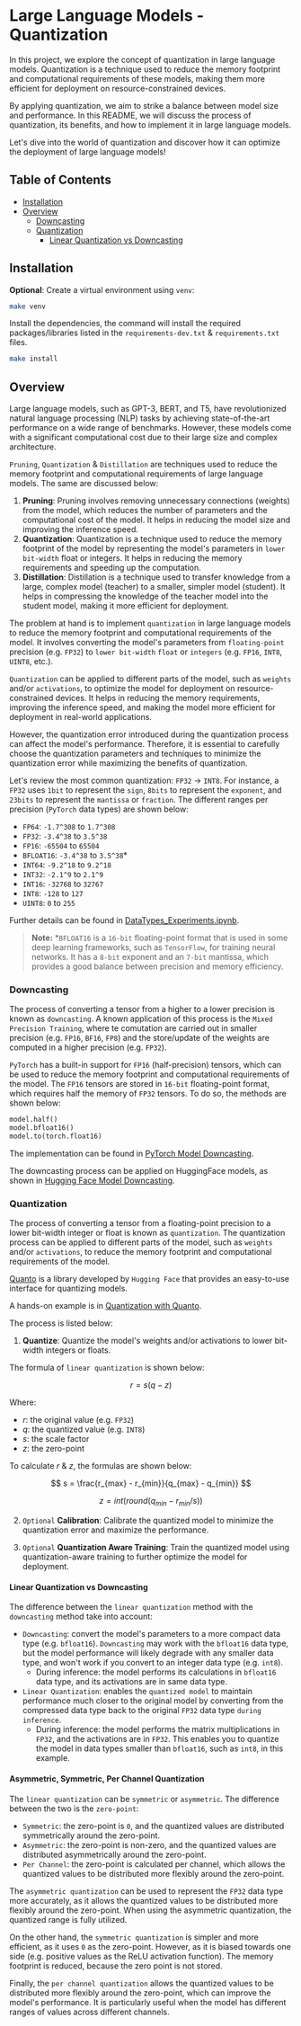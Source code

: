 # Large Language Models - Quantization <!-- omit in toc -->

In this project, we explore the concept of quantization in large language models. Quantization is a technique used to reduce the memory footprint and computational requirements of these models, making them more efficient for deployment on resource-constrained devices.

By applying quantization, we aim to strike a balance between model size and performance. In this README, we will discuss the process of quantization, its benefits, and how to implement it in large language models.

Let's dive into the world of quantization and discover how it can optimize the deployment of large language models!

## Table of Contents <!-- omit in toc -->

- [Installation](#installation)
- [Overview](#overview)
  - [Downcasting](#downcasting)
  - [Quantization](#quantization)
    - [Linear Quantization vs Downcasting](#linear-quantization-vs-downcasting)

## Installation

**Optional**: Create a virtual environment using `venv`:

```bash
make venv
```

Install the dependencies, the command will install the required packages/libraries listed in the `requirements-dev.txt` & `requirements.txt` files.

```bash
make install
```

## Overview

Large language models, such as GPT-3, BERT, and T5, have revolutionized natural language processing (NLP) tasks by achieving state-of-the-art performance on a wide range of benchmarks. However, these models come with a significant computational cost due to their large size and complex architecture.

`Pruning`, `Quantization` & `Distillation` are techniques used to reduce the memory footprint and computational requirements of large language models. The same are discussed below:

1. **Pruning**: Pruning involves removing unnecessary connections (weights) from the model, which reduces the number of parameters and the computational cost of the model. It helps in reducing the model size and improving the inference speed.
2. **Quantization**: Quantization is a technique used to reduce the memory footprint of the model by representing the model's parameters in `lower bit-width` float or integers. It helps in reducing the memory requirements and speeding up the computation.
3. **Distillation**: Distillation is a technique used to transfer knowledge from a large, complex model (teacher) to a smaller, simpler model (student). It helps in compressing the knowledge of the teacher model into the student model, making it more efficient for deployment.

The problem at hand is to implement `quantization` in large language models to reduce the memory footprint and computational requirements of the model. It involves converting the model's parameters from `floating-point` precision (e.g. `FP32`) to `lower bit-width` `float` or `integers` (e.g. `FP16`, `INT8`, `UINT8`, etc.).

`Quantization` can be applied to different parts of the model, such as `weights` and/or `activations`, to optimize the model for deployment on resource-constrained devices. It helps in reducing the memory requirements, improving the inference speed, and making the model more efficient for deployment in real-world applications.

However, the quantization error introduced during the quantization process can affect the model's performance. Therefore, it is essential to carefully choose the quantization parameters and techniques to minimize the quantization error while maximizing the benefits of quantization.

Let's review the most common quantization: `FP32` -> `INT8`. For instance, a `FP32` uses `1bit` to represent the `sign`, `8bits` to represent the `exponent`, and `23bits` to represent the `mantissa` or `fraction`. The different ranges per precision (`PyTorch` data types) are shown below:

- `FP64`: `-1.7^308` to `1.7^308`
- `FP32`: `-3.4^38` to `3.5^38`
- `FP16`: `-65504` to `65504`
- `BFLOAT16`: `-3.4^38` to `3.5^38`\*
- `INT64`: `-9.2^18` to `9.2^18`
- `INT32`: `-2.1^9` to `2.1^9`
- `INT16`: `-32768` to `32767`
- `INT8`: `-128` to `127`
- `UINT8`: `0` to `255`

Further details can be found in [DataTypes_Experiments.ipynb](notebooks/1_DataTypes_Experiments.ipynb).

> **Note:** *`BFLOAT16` is a `16-bit` floating-point format that is used in some deep learning frameworks, such as `TensorFlow`, for training neural networks. It has a `8-bit` exponent and an `7-bit` mantissa, which provides a good balance between precision and memory efficiency.

### Downcasting

The process of converting a tensor from a higher to a lower precision is known as `downcasting`. A known application of this process is the `Mixed Precision Training`, where te comutation are carried out in smaller precision (e.g. `FP16`, `BF16`, `FP8`) and the store/update of the weights are computed in a higher precision (e.g. `FP32`).

`PyTorch` has a built-in support for `FP16` (half-precision) tensors, which can be used to reduce the memory footprint and computational requirements of the model. The `FP16` tensors are stored in `16-bit` floating-point format, which requires half the memory of `FP32` tensors. To do so, the methods are shown below:

```python
model.half()
model.bfloat16()
model.to(torch.float16)
```

The implementation can be found in [PyTorch Model Downcasting](notebooks/2_TorchModel_Downcasting.ipynb).

The downcasting process can be applied on HuggingFace models, as shown in [Hugging Face Model Downcasting](notebooks/3_Transformers_Model_Downcasting.ipynb).

### Quantization

The process of converting a tensor from a floating-point precision to a lower bit-width integer or float is known as `quantization`. The quantization process can be applied to different parts of the model, such as `weights` and/or `activations`, to reduce the memory footprint and computational requirements of the model.

[Quanto](https://huggingface.co/blog/quanto-introduction) is a library developed by `Hugging Face` that provides an easy-to-use interface for quantizing models.

A hands-on example is in [Quantization with Quanto](notebooks/4_Quantization_with_Quanto.ipynb).

The process is listed below:

1. **Quantize**: Quantize the model's weights and/or activations to lower bit-width integers or floats.

The formula of `linear quantization` is shown below:

$$ r = s(q-z) $$

Where:
- $r$: the original value (e.g. `FP32`)
- $q$: the quantized value (e.g. `INT8`)
- $s$: the scale factor
- $z$: the zero-point

To calculate $r$ & $z$, the formulas are shown below:

$$ s = \frac{r_{max} - r_{min}}{q_{max} - q_{min}} $$

$$ z = int(round(q_{min} - r_{min} / s)) $$

2. `Optional` **Calibration**: Calibrate the quantized model to minimize the quantization error and maximize the performance.

3. `Optional` **Quantization Aware Training**: Train the quantized model using quantization-aware training to further optimize the model for deployment.

#### Linear Quantization vs Downcasting

The difference between the `linear quantization` method with the `downcasting` method take into account:

- `Downcasting`: convert the model's parameters to a more compact data type (e.g. `bfloat16`). `Downcasting` may work with the `bfloat16` data type, but the model performance will likely degrade with any smaller data type, and won't work if you convert to an integer data type (e.g. `int8`).
  - During inference: the model performs its calculations in `bfloat16` data type, and its activations are in same data type.
- `Linear Quantization`: enables the `quantized model` to maintain performance much closer to the original model by converting from the compressed data type back to the original `FP32` data type `during inference`.
  - During inference: the model performs the matrix multiplications in `FP32`, and the activations are in `FP32`. This enables you to quantize the model in data types smaller than `bfloat16`, such as `int8`, in this example.

#### Asymmetric, Symmetric, Per Channel Quantization

The `linear quantization` can be `symmetric` or `asymmetric`. The difference between the two is the `zero-point`:

- `Symmetric`: the zero-point is `0`, and the quantized values are distributed symmetrically around the zero-point.
- `Asymmetric`: the zero-point is non-zero, and the quantized values are distributed asymmetrically around the zero-point.
- `Per Channel`: the zero-point is calculated per channel, which allows the quantized values to be distributed more flexibly around the zero-point.

The `asymmetric quantization` can be used to represent the `FP32` data type more accurately, as it allows the quantized values to be distributed more flexibly around the zero-point. When using the asymmetric quantization, the quantized range is fully utilized.

On the other hand, the `symmetric quantization` is simpler and more efficient, as it uses `0` as the zero-point. However, as it is biased towards one side (e.g. positive values as the ReLU activation function). The memory footprint is reduced, because the zero point is not stored.

Finally, the `per channel quantization` allows the quantized values to be distributed more flexibly around the zero-point, which can improve the model's performance. It is particularly useful when the model has different ranges of values across different channels.
